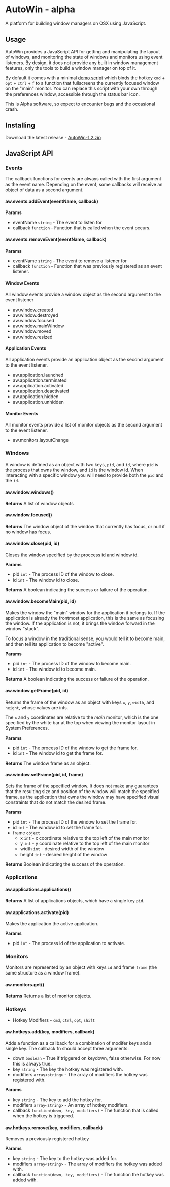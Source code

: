 # AutoWin - alpha

A platform for building window managers on OSX using JavaScript.

## Usage

AutoWin provides a JavaScript API for getting and manipulating the layout of windows, and monitoring the state of windows and monitors using event listeners.
By design, it does not provide any built in window management features, only the tools to build a window manager on top of it.

By default it comes with a minimal [demo script](AutoWin/demo.js) which binds the hotkey `cmd` + `opt` + `ctrl` + `f` to a function that fullscreens the currently focused window on the "main" monitor. You can replace this script with your own through the preferences window, accessible through the status bar icon.

This is Alpha software, so expect to encounter bugs and the occasional crash.

## Installing

Download the latest release - [AutoWin-1.2.zip](https://marshallbrekka.github.io/AutoWin/releases/AutoWin-1.2.zip)

## JavaScript API

### Events

The callback functions for events are always called with the first argument as the event name.
Depending on the event, some callbacks will receive an object of data as a second argument.

#### aw.events.addEvent(eventName, callback)
**Params**
- eventName `string` - The event to listen for
- callback `function` - Function that is called when the event occurs.

#### aw.events.removeEvent(eventName, callback)
**Params**
- eventName `string` - The event to remove a listener for
- callback `function` - Function that was previously registered as an event listener.

#### Window Events
All window events provide a window object as the second argument to the event listener
- aw.window.created
- aw.window.destroyed
- aw.window.focused
- aw.window.mainWindow
- aw.window.moved
- aw.window.resized

#### Application Events
All application events provide an application object as the second argument to the event listener.
- aw.application.launched
- aw.application.terminated
- aw.application.activated
- aw.application.deactivated
- aw.application.hidden
- aw.application.unhidden

#### Monitor Events
All monitor events provide a list of monitor objects as the second argument to the event listener.
- aw.monitors.layoutChange


### Windows

A window is defined as an object with two keys, `pid`, and `id`, where `pid` is the process that owns the window, and `id` is the window id. When interacting with a specific window you will need to provide both the `pid` and the `id`.

#### aw.window.windows()
**Returns**
A list of window objects

#### aw.window.focused()
**Returns**
The window object of the window that currently has focus, or null if no window has focus.

#### aw.window.close(pid, id)
Closes the window specified by the proccess id and window id.

**Params**
- pid `int` - The process ID of the window to close.
- id  `int` - The window id to close.

**Returns**
A boolean indicating the success or failure of the operation.


#### aw.window.becomeMain(pid, id)
Makes the window the "main" window for the application it belongs to. If the application is already the frontmost application, this is the same as focusing the window. If the application is not, it brings the window forward in the window "stack".

To focus a window in the traditional sense, you would tell it to become main, and then tell its application to become "active".

**Params**
- pid `int` - The process ID of the window to become main.
- id  `int` - The window id to become main.

**Returns**
A boolean indicating the success or failure of the operation.


#### aw.window.getFrame(pid, id)
Returns the frame of the window as an object with keys `x`, `y`, `width`, and `height`, whose values are ints.

The `x` and `y` coordinates are relative to the *main* monitor, which is the one specified by the white bar at the top when viewing the monitor layout in System Preferences.

**Params**
- pid `int` - The process ID of the window to get the frame for.
- id  `int` - The window id to get the frame for.

**Returns**
The window frame as an object.

#### aw.window.setFrame(pid, id, frame)
Sets the frame of the specified window.
It does not make any guarantees that the resulting size and position of the window will match the specified frame, as the application that owns the window may have specified visual constraints that do not match the desired frame.

**Params**
- pid `int` - The process ID of the window to set the frame for.
- id  `int` - The window id to set the frame for.
- frame `object`
  - x `int` - x coordinate relative to the top left of the main monitor
  - y `int` - y coordinate relative to the top left of the main monitor
  - width `int` - desired width of the window
  - height `int` - desired height of the window

**Returns**
Boolean indicating the success of the operation.

### Applications

#### aw.applications.applications()
**Returns**
A list of applications objects, which have a single key `pid`.

#### aw.applications.activate(pid)
Makes the application the active application.

**Params**
- pid `int` - The process id of the application to activate.

### Monitors

Monitors are represented by an object with keys `id` and frame `frame` (the same structure as a window frame).

#### aw.monitors.get()
**Returns**
Returns a list of monitor objects.

### Hotkeys

- Hotkey Modifiers - `cmd`, `ctrl`, `opt`, `shift`

#### aw.hotkeys.add(key, modifiers, callback)
Adds a function as a callback for a combination of modifer keys and a single key.
The callback fn should accept three arguments:
- down `boolean` - True if triggered on keydown, false otherwise. For now this is always true.
- key `string` - The key the hotkey was registered with.
- modifiers `array<string>` - The array of modifiers the hotkey was registered with.

**Params**
- key `string` - The key to add the hotkey for.
- modifiers `array<string>` - An array of hotkey modifiers.
- callback `function(down, key, modifiers)` - The function that is called when the hotkey is triggered.

#### aw.hotkeys.remove(key, modifiers, callback)
Removes a previously registered hotkey

**Params**
- key `string` - The key to the hotkey was added for.
- modifiers `array<string>` - The array of modifiers the hotkey was added with.
- callback `function(down, key, modifiers)` - The function the hotkey was added with.
